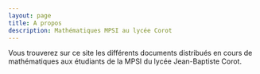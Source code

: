 ```yaml
---
layout: page
title: A propos
description: Mathématiques MPSI au lycée Corot
---
```


Vous trouverez sur ce site les différents documents distribués en cours de mathématiques aux étudiants de la MPSI du lycée Jean-Baptiste Corot.
